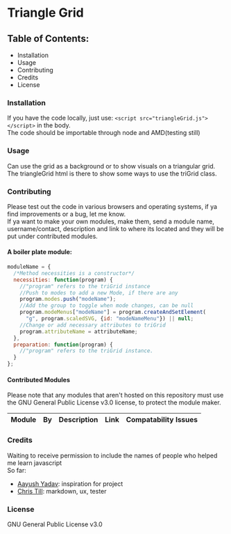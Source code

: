 # Triangle Grid #

## Table of Contents: ##
  - Installation
  - Usage
  - Contributing
  - Credits
  - License

### Installation ###
If you have the code locally, just use: `<script src="triangleGrid.js"></script>` in the body.</br>
The code should be importable through node and AMD(testing still)</br>

### Usage ###
Can use the grid as a background or to show visuals on a triangular grid.</br>
The triangleGrid html is there to show some ways to use the triGrid class.

### Contributing ###
Please test out the code in various browsers and operating systems, if ya find improvements or a bug, let me know.</br>
If ya want to make your own modules, make them, send a module name, username/contact, description and link to where its located and they will be put under contributed modules.</br>
#### A boiler plate module:</br> ####
```js
moduleName = {
  /*Method necessities is a constructor*/
  necessities: function(program) {
    //"program" refers to the triGrid instance
    //Push to modes to add a new Mode, if there are any
    program.modes.push("modeName");
    //Add the group to toggle when mode changes, can be null
    program.modeMenus["modeName"] = program.createAndSetElement(
      "g", program.scaledSVG, {id: "modeNameMenu"}) || null;
    //Change or add necessary attributes to triGrid
    program.attributeName = attributeName;
  },
  preparation: function(program) {
    //"program" refers to the triGrid instance.
  }
};
```

#### Contributed Modules ####
Please note that any modules that aren't hosted on this repository must use the GNU General Public License v3.0 license, to protect the module maker.

|Module|By|Description|Link|Compatability Issues|
|---|---|---|---|---|

### Credits ###
Waiting to receive permission to include the names of people who helped me learn javascript</br>
So far:</br>
  - [Aayush Yadav](https://github.com/aayux): inspiration for project
  - [Chris Till](https://github.com/chri55): markdown, ux, tester

### License ###
GNU General Public License v3.0

